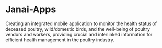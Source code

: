 # Janai-Apps
Creating an integrated mobile application to monitor the health status of deceased poultry, wild/domestic birds, and the well-being of poultry vendors and workers, providing crucial and interlinked information for efficient health management in the poultry industry.
